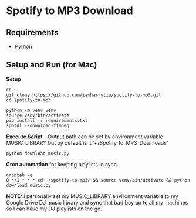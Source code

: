 # Spotify to MP3 Download

## Requirements

- Python

## Setup and Run (for Mac)

**Setup**

```
cd ~
git clone https://github.com/iamharryliu/spotify-to-mp3.git
cd spotify-to-mp3

python -m venv venv
source venv/bin/activate
pip install -r requirements.txt
spotdl --download-ffmpeg
```

**Execute Script** - Output path can be set by environment variable MUSIC_LIBRARY but by default is it '~/Spotify_to_MP3_Downloads'

```
python download_music.py
```

**Cron automation** for keeping playlists in sync.

```
crontab -e
0 */1 * * * cd ~/spotify-to-mp3/ && source venv/bin/activate && python download_music.py
```

**NOTE:** I personally set my MUSIC_LIBRARY environment variable to my Google Drive DJ music library and sync that bad boy up to all my machines so I can have my DJ playlists on the go.
